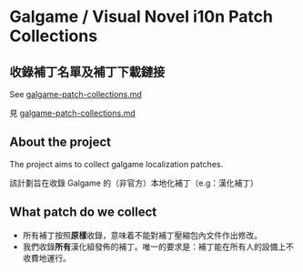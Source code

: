 # Galgame / Visual Novel i10n Patch Collections

## 收錄補丁名單及補丁下載鏈接
See [galgame-patch-collections.md](galgame-patch-collections.md)

見 [galgame-patch-collections.md](galgame-patch-collections.md)

## About the project
The project aims to collect galgame localization patches.

該計劃旨在收錄 Galgame 的（非官方）本地化補丁（e.g：漢化補丁）

## What patch do we collect
- 所有補丁按照**原樣**收錄，意味着不能對補丁壓縮包內文件作出修改。
- 我們收錄**所有**漢化組發佈的補丁。唯一的要求是：補丁能在所有人的設備上不收費地運行。
